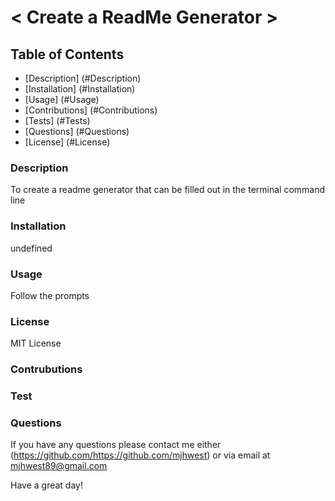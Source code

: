 # < Create a ReadMe Generator >

## Table of Contents 
- [Description] (#Description)
- [Installation] (#Installation)
- [Usage] (#Usage)
- [Contributions] (#Contributions)
- [Tests] (#Tests)
- [Questions] (#Questions)
- [License] (#License)

### Description
To create a readme generator that can be filled out in the terminal command line 

### Installation
undefined

### Usage 
Follow the prompts 

### License
MIT License

### Contrubutions


### Test 


### Questions 

If you have any questions please contact me either (https://github.com/https://github.com/mjhwest) or via email at mjhwest89@gmail.com 

Have a great day! 